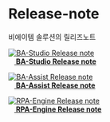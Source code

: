 # Release-note
비에이템 솔루션의 릴리즈노트

[![BA-Studio Release note](https://img.shields.io/badge/download-BA--Studio-orange)](https://download.batem.com/)    
&nbsp;&nbsp;&nbsp;**[ BA-Studio Release note ](BA-Studio-Release-Note.md)**    


    
[![BA-Assist Release note](https://img.shields.io/badge/download-BA--Assist-brightgreen)](https://download.batem.com/ba_assist.html)    
&nbsp;&nbsp;&nbsp;**[ BA-Assist Release note ](BA-Assist-Release-Note.md)**     


[![RPA-Engine Release note](https://img.shields.io/badge/BATEM-RPA--Engine-blue)](RPA-Engine-Release-Note.md)  
&nbsp;&nbsp;&nbsp;**[ RPA-Engine Release note ](RPA-Engine-Release-Note.md)**    

